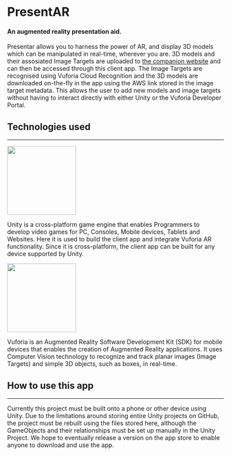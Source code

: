 # PresentAR
#### An augmented reality presentation aid.   
Presentar allows you to harness the power of AR, and display 3D models which can be manipulated in real-time, wherever you are. 3D models and their assosiated Image Targets are uploaded to [the companion website](https://presentar.herokuapp.com/) and can then be accessed through this client app. The Image Targets are recognised using Vuforia Cloud Recognition and the 3D models are downloaded on-the-fly in the app using the AWS link stored in the image target metadata. This allows the user to add new models and image targets without having to interact directly with either Unity or the Vuforia Developer Portal.


## Technologies used
----  
<img src="https://unity3d.com/profiles/unity3d/themes/unity/images/company/brand/logos/primary/unity-master-black.svg" width="160">

Unity is a cross-platform game engine that enables Programmers to develop video games for PC, Consoles, Mobile devices, Tablets and Websites. Here it is used to build the client app and integrate Vuforia AR functionality. Since it is cross-platform, the client app can be built for any device supported by Unity.

<img src="https://www.vuforia.com/content/dam/vuforia/hompage/singles/Vuforia%20Logo%20OLx2a896.png" width="160">

Vuforia is an Augmented Reality Software Development Kit (SDK) for mobile devices that enables the creation of Augmented Reality applications. It uses Computer Vision technology to recognize and track planar images (Image Targets) and simple 3D objects, such as boxes, in real-time.

## How to use this app  
----  
Currently this project must be built onto a phone or other device using Unity. Due to the limitations around storing entire Unity projects on GitHub, the project must be rebuilt using the files stored here, although the GameObjects and their relationships must be set up manually in the Unity Project. We hope to eventually release a version on the app store to enable anyone to download and use the app.
